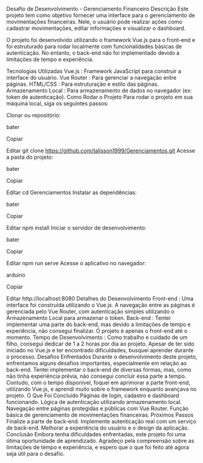 Desafio de Desenvolvimento - Gerenciamento Financeiro
Descrição
Este projeto tem como objetivo fornecer uma interface para o gerenciamento de movimentações financeiras. Nele, o usuário pode realizar ações como cadastrar movimentações, editar informações e visualizar o dashboard.

O projeto foi desenvolvido utilizando o framework Vue.js para o front-end e foi estruturado para rodar localmente com funcionalidades básicas de autenticação. No entanto, o back-end não foi implementado devido a limitações de tempo e experiência.

Tecnologias Utilizadas
Vue.js : Framework JavaScript para construir a interface do usuário.
Vue Router : Para gerenciar a navegação entre páginas.
HTML/CSS : Para estruturação e estilo das páginas.
Armazenamento Local : Para armazenamento de dados no navegador (ex: token de autenticação).
Como Rodar o Projeto
Para rodar o projeto em sua máquina local, siga os seguintes passos:

Clonar ou repositório:

bater

Copiar

Editar
git clone https://github.com/talisson1999/Gerenciamentos.git
Acesse a pasta do projeto:

bater

Copiar

Editar
cd Gerenciamentos
Instalar as dependências:

bater

Copiar

Editar
npm install
Iniciar o servidor de desenvolvimento:

bater

Copiar

Editar
npm run serve
Acesse o aplicativo no navegador:

arduino

Copiar

Editar
http://localhost:8080
Detalhes do Desenvolvimento
Front-end : Uma interface foi construída utilizando o Vue.js. A navegação entre as páginas é gerenciada pelo Vue Router, com autenticação simples utilizando o Armazenamento Local para armazenar o token.
Back-end : Tentei implementar uma parte do back-end, mas devido a limitações de tempo e experiência, não consegui finalizar. O projeto é apenas o front-end até o momento.
Tempo de Desenvolvimento : Como trabalho e cuidado de um filho, consegui dedicar de 1 a 2 horas por dia ao projeto. Apesar de ter sido iniciado no Vue.js e ter encontrado dificuldades, busquei aprender durante o processo.
Desafios Enfrentados
Durante o desenvolvimento deste projeto, enfrentamos alguns desafios importantes, especialmente em relação ao back-end. Tentei implementar o back-end de diversas formas, mas, como não tinha experiência prévia, não consegui concluir essa parte a tempo. Contudo, com o tempo disponível, foquei em aprimorar a parte front-end, utilizando Vue.js, e aprendi muito sobre o framework enquanto avançava no projeto.
O Que Foi Concluído
Páginas de login, cadastro e dashboard funcionando.
Lógica de autenticação utilizando armazenamento local.
Navegação entre páginas protegidas e públicas com Vue Router.
Função básica de gerenciamento de movimentações financeiras.
Próximos Passos
Finalize a parte de back-end.
Implemente autenticação real com um serviço de back-end.
Melhorar a experiência do usuário e o design da aplicação.
Conclusão
Embora tenha dificuldades enfrentadas, este projeto foi uma ótima oportunidade de aprendizado. Agradeço pela compreensão sobre as limitações de tempo e experiência, e espero que o que foi feito até agora seja útil para o desafio.
